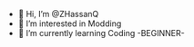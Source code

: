 - 👋 Hi, I’m @ZHassanQ
- 👀 I’m interested in Modding
- 🌱 I’m currently learning Coding -BEGINNER-

<!---
ZHassanQ/ZHassanQ is a ✨ special ✨ repository because its `README.md` (this file) appears on your GitHub profile.
You can click the Preview link to take a look at your changes.
--->
